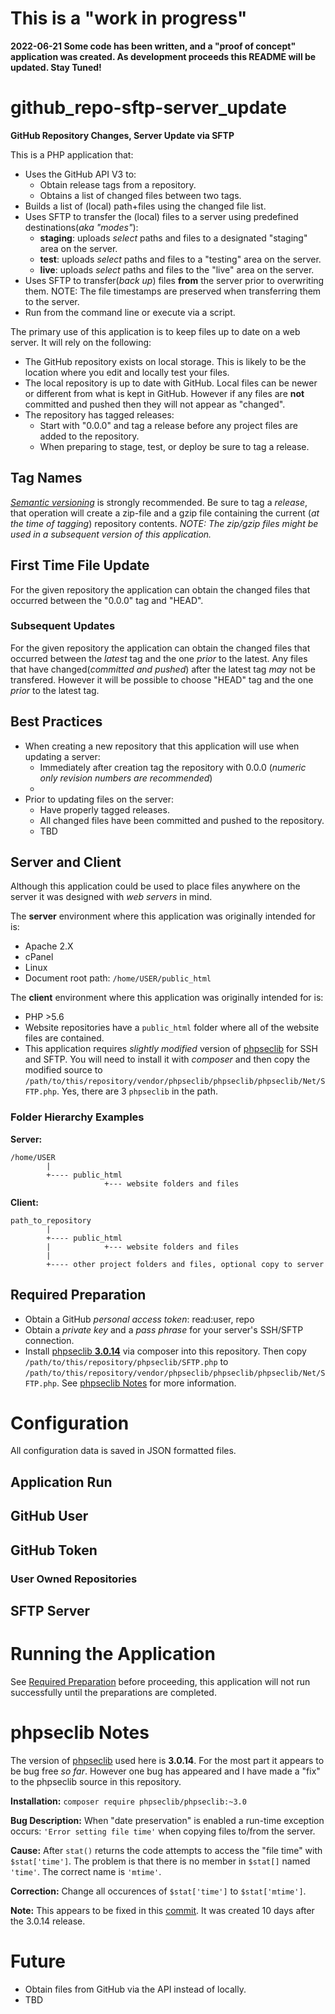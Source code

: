 # This is a "work in progress"

**2022-06-21 Some code has been written, and a "proof of concept" application was created. As development proceeds this README will be updated. Stay Tuned!**

# github_repo-sftp-server_update

**GitHub Repository Changes, Server Update via SFTP**

This is a PHP application that:

* Uses the GitHub API V3 to:
  * Obtain release tags from a repository.
  * Obtains a list of changed files between two tags.
* Builds a list of (local) path+files using the changed file list.
* Uses SFTP to transfer the (local) files to a server using predefined destinations(*aka "modes"*):
  * **staging**: uploads *select* paths and files to a designated "staging" area on the server.
  * **test**: uploads *select* paths and files to a "testing" area on the server. 
  * **live**: uploads *select* paths and files to the "live" area on the server.
* Uses SFTP to transfer(*back up*) files **from** the server prior to overwriting them. NOTE: The file timestamps are preserved when transferring them to the server.
* Run from the command line or execute via a script.

The primary use of this application is to keep files up to date on a web server. It will rely on the following:

* The GitHub repository exists on local storage. This is likely to be the location where you edit and locally test your files.
* The local repository is up to date with GitHub. Local files can be newer or different from what is kept in GitHub. However if any files are **not** committed and pushed then they will not appear as "changed".
* The repository has tagged releases:
  * Start with "0.0.0" and tag a release before any project files are added to the repository.
  * When preparing to stage, test, or deploy be sure to tag a release.

## Tag Names

[*Semantic versioning*](https://semver.org/) is strongly recommended. Be sure to tag a *release*, that operation will create a zip-file and a gzip file containing the current (*at the time of tagging*) repository contents. *NOTE: The zip/gzip files might be used in a subsequent version of this application.*

## First Time File Update

For the given repository the application can obtain the changed files that occurred between the "0.0.0" tag and "HEAD". 

### Subsequent Updates

For the given repository the application can obtain the changed files that occurred between the *latest* tag and the one *prior* to the latest. Any files that have changed(*committed and pushed*) after the latest tag *may* not be transfered. However it will be possible to choose "HEAD" tag and the one *prior* to the latest tag.

## Best Practices

* When creating a new repository that this application will use when updating a server:
  * Immediately after creation tag the repository with 0.0.0 (*numeric only revision numbers are recommended*)
  * 
* Prior to updating files on the server:
  * Have properly tagged releases.
  * All changed files have been committed and pushed to the repository.
  * TBD

## Server and Client

Although this application could be used to place files anywhere on the server it was designed with *web servers* in mind. 

The **server** environment where this application was originally intended for is:

* Apache 2.X
* cPanel
* Linux
* Document root path: `/home/USER/public_html`

The **client** environment where this application was originally intended for is:

* PHP >5.6
* Website repositories have a `public_html` folder where all of the website files are contained. 
* This application requires *slightly modified* version of [phpseclib](<https://github.com/phpseclib/phpseclib>) for SSH and SFTP. You will need to install it with *composer* and then copy the modified source to `/path/to/this/repository/vendor/phpseclib/phpseclib/phpseclib/Net/SFTP.php`. Yes, there are 3 `phpseclib` in the path.

### Folder Hierarchy Examples

**Server:**

```
/home/USER
        |
        +---- public_html
                     +--- website folders and files
```

**Client:**

```
path_to_repository 
        |
        +---- public_html
        |            +--- website folders and files
        |
        +---- other project folders and files, optional copy to server
```

## Required Preparation

* Obtain a GitHub *personal access token*: read:user, repo
* Obtain a *private key* and a *pass phrase* for your server's SSH/SFTP connection.
* Install [phpseclib **3.0.14**](<https://github.com/phpseclib/phpseclib>) via composer into this repository. Then copy `/path/to/this/repository/phpseclib/SFTP.php` to `/path/to/this/repository/vendor/phpseclib/phpseclib/phpseclib/Net/SFTP.php`. See [phpseclib Notes](#phpseclib_notes) for more information.

# Configuration

All configuration data is saved in JSON formatted files.

## Application Run

## GitHub User

## GitHub Token

### User Owned Repositories

## SFTP Server

# Running the Application

See [Required Preparation](#required_preparation) before proceeding, this application will not run successfully until the preparations are completed.

# phpseclib Notes

The version of [phpseclib](https://github.com/phpseclib/phpseclib) used here is **3.0.14**. For the most part it appears to be bug free *so far*. However one bug has appeared and I have made a "fix" to the phpseclib source in this repository.

**Installation:** `composer require phpseclib/phpseclib:~3.0`

**Bug Description:** When "date preservation" is enabled a run-time exception occurs: `'Error setting file time'` when copying files to/from the server.

**Cause:** After `stat()` returns the code attempts to access the "file time" with `$stat['time']`. The problem is that there is no member in `$stat[]` named `'time'`. The correct name is `'mtime'`.

**Correction:** Change all occurences of `$stat['time']` to `$stat['mtime']`.

**Note:** This appears to be fixed in this [commit](https://github.com/phpseclib/phpseclib/commit/e700ac75612024c0aea72413d1f3731b0fa71910). It was created 10 days after the 3.0.14 release.

# Future

* Obtain files from GitHub via the API instead of locally.
* TBD

